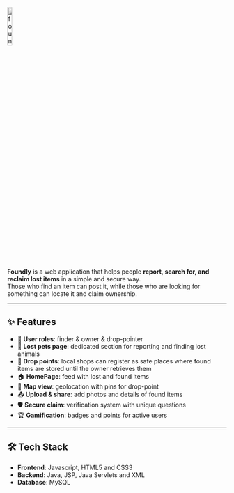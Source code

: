 <img src="https://github.com/user-attachments/assets/0236924e-c2f0-4380-a8ea-a399ac8fab06" alt="foundly-logo" style="filter: grayscale()" width="15%"/>

**Foundly** is a web application that helps people **report, search for, and reclaim lost items** in a simple and secure way.  
Those who find an item can post it, while those who are looking for something can locate it and claim ownership.  

---

## ✨ Features

- 👥 **User roles**: finder & owner & drop-pointer
- 🐾 **Lost pets page**: dedicated section for reporting and finding lost animals
- 🏪 **Drop points**: local shops can register as safe places where found items are stored until the owner retrieves them
- 🏠 **HomePage**: feed with lost and found items  
- 📍 **Map view**: geolocation with pins for drop-point
- 📤 **Upload & share**: add photos and details of found items  
- 🛡 **Secure claim**: verification system with unique questions  
- 🏆 **Gamification**: badges and points for active users  

---

## 🛠 Tech Stack

- **Frontend**: Javascript, HTML5 and CSS3
- **Backend**: Java, JSP, Java Servlets and XML
- **Database**: MySQL


